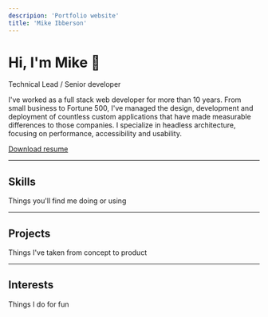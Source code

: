 ```yaml
---
descripion: 'Portfolio website'
title: 'Mike Ibberson'
---
```


# <span class="gradient">Hi, I'm Mike</span> 👋

<p class="leadin">Technical Lead / Senior developer</p>

I've worked as a full stack web developer for more than 10
years. From small business to Fortune 500, I've managed the
design, development and deployment of countless custom
applications that have made measurable differences to those
companies. I specialize in headless architecture, focusing
on performance, accessibility and usability.

<a class="button" download href="/mike-ibberson-resume.pdf">Download
resume</a>

<hr />

## <span>Skills</span>

<p class="leadin">Things you'll find me doing or using</p>

<hr />

## <span>Projects</span>

<p class="leadin">Things I've taken from concept to product</p>

<hr />

## <span>Interests</span>

<p class="leadin">Things I do for fun</p>
